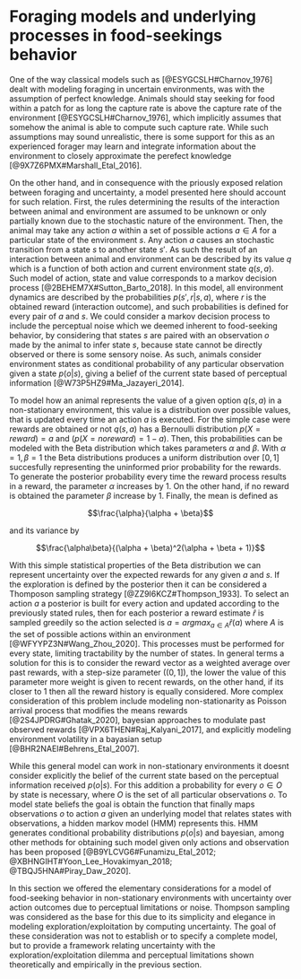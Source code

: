 # Foraging models and underlying processes in food-seekings behavior

One of the way classical models such as [@ESYGCSLH#Charnov_1976] dealt with
modeling foraging in uncertain environments, was with the assumption of perfect
knowledge. Animals should stay seeking for food within a patch for as long the
capture rate is above the capture rate of the environment
[@ESYGCSLH#Charnov_1976], which implicitly assumes that somehow the animal is
able to compute such capture rate. While such assumptions may sound
unrealistic, there is some support for this as an experienced forager may learn
and integrate information about the environment to closely approximate the
perefect knowledge [@9X7Z6PMX#Marshall_Etal_2016].

On the other hand, and in consequence with the priously exposed relation
between foraging and uncertainty, a model presented here should account for
such relation. First, the rules determining the results of the interaction
between animal and environment are assumed to be unknown or only partially
known due to the stochastic nature of the environment. Then, the animal may
take any action $a$ within a set of possible actions $a \in A$ for a particular
state of the environment $s$. Any action $a$ causes an stochastic transition
from a state $s$ to another state $s'$. As such the result of an interaction
between animal and environment can be described by its value $q$ which is a
function of both action and current environment state $q(s, a)$. Such model of
action, state and value corresponds to a markov decision process
[@2BEHEM7X#Sutton_Barto_2018]. In this model, all environment dynamics are
described by the probabilities $p(s', r | s, a)$, where $r$ is the obtained
reward (interaction outcome), and such probabilities is defined for every pair
of $a$ and $s$. We could consider a markov decision process to include the
perceptual noise which we deemed inherent to food-seeking behavior, by
considering that states $s$ are paired with an observation $o$ made by the
animal to infer state $s$, because state cannot be directly observed or there
is some sensory noise. As such, animals consider environment states as
conditional probability of any particular observation given a state $p(o | s)$,
giving a belief of the current state based of perceptual information
[@W73P5HZ9#Ma_Jazayeri_2014].

To model how an animal represents the value of a given option $q(s, a)$ in a
non-stationary environment, this value is a distribution over possible values,
that is updated every time an action $a$ is executed. For the simple case were
rewards are obtained or not $q(s, a)$ has a Bernoulli distribution $p(X =
reward) = a$ and $(p(X = no reward) = 1 - a)$. Then, this probabilities can be
modeled with the Beta distribution which takes parameters $\alpha$ and $\beta$.
With $\alpha = 1, \beta = 1$ the Beta distributions produces a uniform
distribution over $[0, 1]$ succesfully representing the uninformed prior
probability for the rewards. To generate the posterior probability every time
the reward process results in a reward, the parameter $\alpha$ increases by 1.
On the other hand, if no reward is obtained the parameter $\beta$ increase by 1.
Finally, the mean is defined as

$$\frac{\alpha}{\alpha + \beta}$$

and its variance by

$$\frac{\alpha\beta}{(\alpha + \beta)^2(\alpha + \beta + 1)}$$

With this simple statistical properties of the Beta distribution we can
represent uncertainty over the expected rewards for any given $a$ and $s$. If
the exploration is defined by the posterior then it can be considered a
Thomposon sampling strategy [@ZZ9I6KCZ#Thompson_1933]. To select an action $a$ a
posterior is built for every action and updated according to the previously
stated rules, then for each posterior a reward estimate $\hat{r}$ is sampled
greedily so the action selected is $a = argmax_{a \in A} \hat{r}(a)$ where $A$
is the set of possible actions within an environment [@WFYYPZ3N#Wang_Zhou_2020].
This processes must be performed for every state, limiting tractability by the
number of states. In general terms a solution for this is to consider the reward
vector as a weighted average over past rewards, with a step-size parameter
$((0,1])$, the lower the value of this parameter more weight is given to recent
rewards, on the other hand, if its closer to 1 then all the reward history is
equally considered. More complex consideration of this problem include modeling
non-stationarity as Poisson arrival process that modifies the means rewards
[@2S4JPDRG#Ghatak_2020], bayesian approaches to modulate past observed rewards
[@VPX6THEN#Raj_Kalyani_2017], and explicitly modeling environment volatility in
a bayasian setup [@BHR2NAEI#Behrens_Etal_2007].

While this general model can work in non-stationary environments it doesnt
consider explicitly the belief of the current state based on the perceptual
information received $p(o | s)$. For this addition a probability for every $o
\in O$ by state is necessary, where $O$ is the set of all particular
observations $o$. To model state beliefs the goal is obtain the function that
finally maps observations $o$ to action $a$ given an underlying model that
relates states with observations, a hidden markov model (HMM) represents this.
HMM generates conditional probability distributions $p(o | s)$ and bayesian,
among other methods for obtaining such model given only actions and observation
has been proposed [@B9YLCVG6#Funamizu_Etal_2012;
@XBHNGIHT#Yoon_Lee_Hovakimyan_2018; @TBQJ5HNA#Piray_Daw_2020].

In this section we offered the elementary considerations for a model of
food-seeking behavior in non-stationary environments with uncertainty over
action outcomes due to perceptual limitations or noise. Thompson sampling was
considered as the base for this due to its simplicity and elegance in modeling
exploration/exploitation by computing uncertainty. The goal of these
consideration was not to establish or to specify a complete model, but to
provide a framework relating uncertainty with the exploration/exploitation
dilemma and perceptual limitations shown theoretically and empirically in the
previous section.
